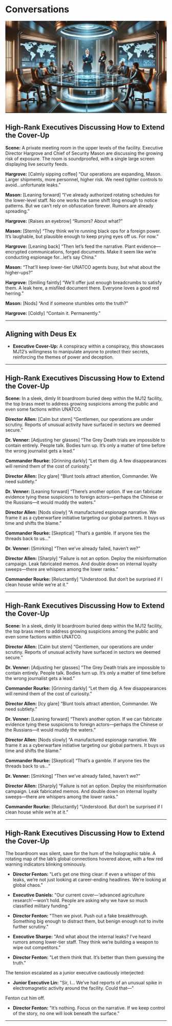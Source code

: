 # Conversations

![High-Rank Executives Discussing the Cover-Up: A tense boardroom scene with secretive, high-tech vibes.](./pic/thread-04-high-rank-cover-up-pic-01.webp)

## High-Rank Executives Discussing How to Extend the Cover-Up

**Scene:** A private meeting room in the upper levels of the facility. Executive Director Hargrove and Chief of Security Mason are discussing the growing risk of exposure. The room is soundproofed, with a single large screen displaying live security feeds.  

**Hargrove:** [Calmly sipping coffee] “Our operations are expanding, Mason. Larger shipments, more personnel, higher risk. We need tighter controls to avoid…unfortunate leaks.”  

**Mason:** [Leaning forward] “I’ve already authorized rotating schedules for the lower-level staff. No one works the same shift long enough to notice patterns. But we can’t rely on obfuscation forever. Rumors are already spreading.”  

**Hargrove:** [Raises an eyebrow] “Rumors? About what?”  

**Mason:** [Sternly] “They think we’re running black ops for a foreign power. It’s laughable, but plausible enough to keep prying eyes off us. For now.”  

**Hargrove:** [Leaning back] “Then let’s feed the narrative. Plant evidence—encrypted communications, forged documents. Make it seem like we’re conducting espionage for...let’s say China.”  

**Mason:** “That’ll keep lower-tier UNATCO agents busy, but what about the higher-ups?”  

**Hargrove:** [Smiling faintly] “We’ll offer just enough breadcrumbs to satisfy them. A leak here, a misfiled document there. Everyone loves a good red herring.”  

**Mason:** [Nods] “And if someone stumbles onto the truth?”  

**Hargrove:** [Coldly] “Contain it. Permanently.”

---

## Aligning with Deus Ex

- **Executive Cover-Up:** A conspiracy within a conspiracy, this showcases MJ12’s willingness to manipulate anyone to protect their secrets, reinforcing the themes of power and deception.  

---

## High-Rank Executives Discussing How to Extend the Cover-Up

**Scene:** In a sleek, dimly lit boardroom buried deep within the MJ12 facility, the top brass meet to address growing suspicions among the public and even some factions within UNATCO.  

**Director Allen:** [Calm but stern] “Gentlemen, our operations are under scrutiny. Reports of unusual activity have surfaced in sectors we deemed secure.”  

**Dr. Venner:** [Adjusting her glasses] “The Grey Death trials are impossible to contain entirely. People talk. Bodies turn up. It’s only a matter of time before the wrong journalist gets a lead.”  

**Commander Rourke:** [Grinning darkly] “Let them dig. A few disappearances will remind them of the cost of curiosity.”  

**Director Allen:** [Icy glare] “Blunt tools attract attention, Commander. We need subtlety.”  

**Dr. Venner:** [Leaning forward] “There’s another option. If we can fabricate evidence tying these suspicions to foreign actors—perhaps the Chinese or the Russians—it would muddy the waters.”  

**Director Allen:** [Nods slowly] “A manufactured espionage narrative. We frame it as a cyberwarfare initiative targeting our global partners. It buys us time and shifts the blame.”  

**Commander Rourke:** [Skeptical] “That’s a gamble. If anyone ties the threads back to us…”  

**Dr. Venner:** [Smirking] “Then we’ve already failed, haven’t we?”  

**Director Allen:** [Sharply] “Failure is not an option. Deploy the misinformation campaign. Leak fabricated memos. And double down on internal loyalty sweeps—there are whispers among the lower ranks.”  

**Commander Rourke:** [Reluctantly] “Understood. But don’t be surprised if I clean house while we’re at it.”  

---

## High-Rank Executives Discussing How to Extend the Cover-Up

**Scene:** In a sleek, dimly lit boardroom buried deep within the MJ12 facility, the top brass meet to address growing suspicions among the public and even some factions within UNATCO.  

**Director Allen:** [Calm but stern] “Gentlemen, our operations are under scrutiny. Reports of unusual activity have surfaced in sectors we deemed secure.”  

**Dr. Venner:** [Adjusting her glasses] “The Grey Death trials are impossible to contain entirely. People talk. Bodies turn up. It’s only a matter of time before the wrong journalist gets a lead.”  

**Commander Rourke:** [Grinning darkly] “Let them dig. A few disappearances will remind them of the cost of curiosity.”  

**Director Allen:** [Icy glare] “Blunt tools attract attention, Commander. We need subtlety.”  

**Dr. Venner:** [Leaning forward] “There’s another option. If we can fabricate evidence tying these suspicions to foreign actors—perhaps the Chinese or the Russians—it would muddy the waters.”  

**Director Allen:** [Nods slowly] “A manufactured espionage narrative. We frame it as a cyberwarfare initiative targeting our global partners. It buys us time and shifts the blame.”  

**Commander Rourke:** [Skeptical] “That’s a gamble. If anyone ties the threads back to us…”  

**Dr. Venner:** [Smirking] “Then we’ve already failed, haven’t we?”  

**Director Allen:** [Sharply] “Failure is not an option. Deploy the misinformation campaign. Leak fabricated memos. And double down on internal loyalty sweeps—there are whispers among the lower ranks.”  

**Commander Rourke:** [Reluctantly] “Understood. But don’t be surprised if I clean house while we’re at it.”  

---

## High-Rank Executives Discussing How to Extend the Cover-Up

The boardroom was silent, save for the hum of the holographic table. A rotating map of the lab’s global connections hovered above, with a few red warning indicators blinking ominously.

- **Director Fenton:** "Let’s get one thing clear: if even a whisper of this leaks, we’re not just looking at career-ending headlines. We’re looking at global chaos."

- **Executive Daniels:** "Our current cover—‘advanced agriculture research’—won’t hold. People are asking why we have so much classified military funding."

- **Director Fenton:** "Then we pivot. Push out a fake breakthrough. Something big enough to distract them, but benign enough not to invite further scrutiny."

- **Executive Sharpe:** "And what about the internal leaks? I’ve heard rumors among lower-tier staff. They think we’re building a weapon to wipe out competitors."

- **Director Fenton:** "Let them think that. It’s better than them guessing the truth."

The tension escalated as a junior executive cautiously interjected:

- **Junior Executive Lin:** "Sir, I... We’ve had reports of an unusual spike in electromagnetic activity around the facility. Could that—"

Fenton cut him off.

- **Director Fenton:** "It’s nothing. Focus on the narrative. If we keep control of the story, no one will look beneath the surface."

---
